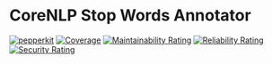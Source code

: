 # CoreNLP Stop Words Annotator
[![pepperkit](https://circleci.com/gh/pepperkit/corenlp-stop-words-annotator.svg?style=svg)](https://circleci.com/gh/pepperkit/corenlp-stop-words-annotator)
[![Coverage](https://sonarcloud.io/api/project_badges/measure?project=pepperkit_corenlp-stop-words-annotator&metric=coverage)](https://sonarcloud.io/dashboard?id=pepperkit_corenlp-stop-words-annotator)
[![Maintainability Rating](https://sonarcloud.io/api/project_badges/measure?project=pepperkit_corenlp-stop-words-annotator&metric=sqale_rating)](https://sonarcloud.io/dashboard?id=pepperkit_corenlp-stop-words-annotator)
[![Reliability Rating](https://sonarcloud.io/api/project_badges/measure?project=pepperkit_corenlp-stop-words-annotator&metric=reliability_rating)](https://sonarcloud.io/dashboard?id=pepperkit_corenlp-stop-words-annotator)
[![Security Rating](https://sonarcloud.io/api/project_badges/measure?project=pepperkit_corenlp-stop-words-annotator&metric=security_rating)](https://sonarcloud.io/dashboard?id=pepperkit_corenlp-stop-words-annotator)
